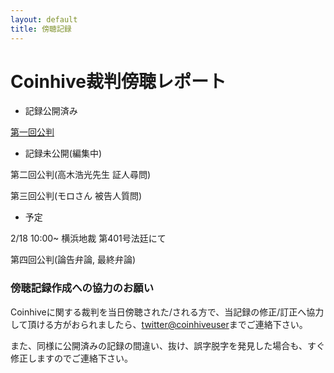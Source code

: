 ```yaml
---
layout: default
title: 傍聴記録
---
```


# Coinhive裁判傍聴レポート

  

* 記録公開済み

[第一回公判](https://coinhiveuser.github.io/chtrialreport/reports/1.html)

  

* 記録未公開(編集中)

第二回公判(高木浩光先生 証人尋問)

第三回公判(モロさん 被告人質問)

  


* 予定

2/18 10:00~ 横浜地裁 第401号法廷にて

第四回公判(論告弁論, 最終弁論)

  

  

### 傍聴記録作成への協力のお願い

Coinhiveに関する裁判を当日傍聴された/される方で、当記録の修正/訂正へ協力して頂ける方がおられましたら、[twitter@coinhiveuser](https://twitter.com/coinhiveuser)までご連絡下さい。  

また、同様に公開済みの記録の間違い、抜け、誤字脱字を発見した場合も、すぐ修正しますのでご連絡下さい。